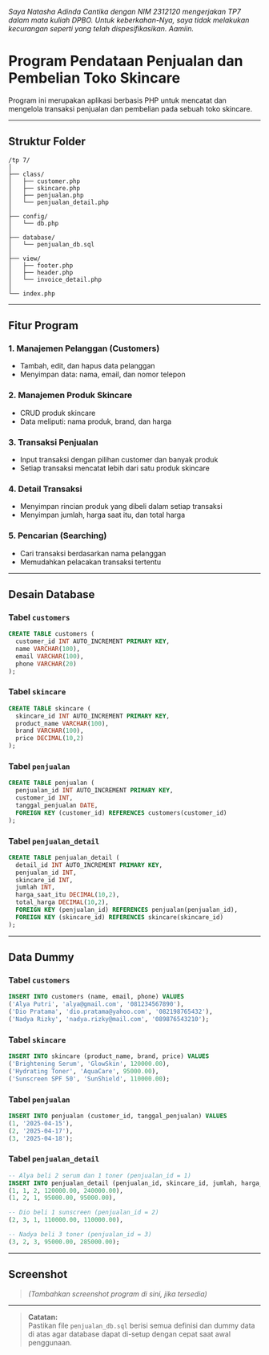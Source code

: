 _Saya Natasha Adinda Cantika dengan NIM 2312120 mengerjakan TP7 dalam mata kuliah DPBO. Untuk keberkahan-Nya, saya tidak melakukan kecurangan seperti yang telah dispesifikasikan. Aamiin._


# Program Pendataan Penjualan dan Pembelian Toko Skincare

Program ini merupakan aplikasi berbasis PHP untuk mencatat dan mengelola transaksi penjualan dan pembelian pada sebuah toko skincare.

---

## Struktur Folder

```
/tp 7/
│
├── class/
│   ├── customer.php
│   ├── skincare.php
│   ├── penjualan.php
│   └── penjualan_detail.php
│
├── config/
│   └── db.php
│
├── database/
│   └── penjualan_db.sql
│
├── view/
│   ├── footer.php
│   ├── header.php
│   └── invoice_detail.php
│
└── index.php
```

---

## Fitur Program

### 1. Manajemen Pelanggan (Customers)
- Tambah, edit, dan hapus data pelanggan
- Menyimpan data: nama, email, dan nomor telepon

### 2. Manajemen Produk Skincare
- CRUD produk skincare
- Data meliputi: nama produk, brand, dan harga

### 3. Transaksi Penjualan
- Input transaksi dengan pilihan customer dan banyak produk
- Setiap transaksi mencatat lebih dari satu produk skincare

### 4. Detail Transaksi
- Menyimpan rincian produk yang dibeli dalam setiap transaksi
- Menyimpan jumlah, harga saat itu, dan total harga

### 5. Pencarian (Searching)
- Cari transaksi berdasarkan nama pelanggan
- Memudahkan pelacakan transaksi tertentu

---

## Desain Database

### Tabel `customers`

```sql
CREATE TABLE customers (
  customer_id INT AUTO_INCREMENT PRIMARY KEY,
  name VARCHAR(100),
  email VARCHAR(100),
  phone VARCHAR(20)
);
```

### Tabel `skincare`

```sql
CREATE TABLE skincare (
  skincare_id INT AUTO_INCREMENT PRIMARY KEY,
  product_name VARCHAR(100),
  brand VARCHAR(100),
  price DECIMAL(10,2)
);
```

### Tabel `penjualan`

```sql
CREATE TABLE penjualan (
  penjualan_id INT AUTO_INCREMENT PRIMARY KEY,
  customer_id INT,
  tanggal_penjualan DATE,
  FOREIGN KEY (customer_id) REFERENCES customers(customer_id)
);
```

### Tabel `penjualan_detail`

```sql
CREATE TABLE penjualan_detail (
  detail_id INT AUTO_INCREMENT PRIMARY KEY,
  penjualan_id INT,
  skincare_id INT,
  jumlah INT,
  harga_saat_itu DECIMAL(10,2),
  total_harga DECIMAL(10,2),
  FOREIGN KEY (penjualan_id) REFERENCES penjualan(penjualan_id),
  FOREIGN KEY (skincare_id) REFERENCES skincare(skincare_id)
);
```

---

## Data Dummy

### Tabel `customers`

```sql
INSERT INTO customers (name, email, phone) VALUES
('Alya Putri', 'alya@gmail.com', '081234567890'),
('Dio Pratama', 'dio.pratama@yahoo.com', '082198765432'),
('Nadya Rizky', 'nadya.rizky@mail.com', '089876543210');
```

### Tabel `skincare`

```sql
INSERT INTO skincare (product_name, brand, price) VALUES
('Brightening Serum', 'GlowSkin', 120000.00),
('Hydrating Toner', 'AquaCare', 95000.00),
('Sunscreen SPF 50', 'SunShield', 110000.00);
```

### Tabel `penjualan`

```sql
INSERT INTO penjualan (customer_id, tanggal_penjualan) VALUES
(1, '2025-04-15'),
(2, '2025-04-17'),
(3, '2025-04-18');
```

### Tabel `penjualan_detail`

```sql
-- Alya beli 2 serum dan 1 toner (penjualan_id = 1)
INSERT INTO penjualan_detail (penjualan_id, skincare_id, jumlah, harga_saat_itu, total_harga) VALUES
(1, 1, 2, 120000.00, 240000.00),
(1, 2, 1, 95000.00, 95000.00),

-- Dio beli 1 sunscreen (penjualan_id = 2)
(2, 3, 1, 110000.00, 110000.00),

-- Nadya beli 3 toner (penjualan_id = 3)
(3, 2, 3, 95000.00, 285000.00);
```

---

## Screenshot

> *(Tambahkan screenshot program di sini, jika tersedia)*

---

> **Catatan:**  
> Pastikan file `penjualan_db.sql` berisi semua definisi dan dummy data di atas agar database dapat di-setup dengan cepat saat awal penggunaan.
